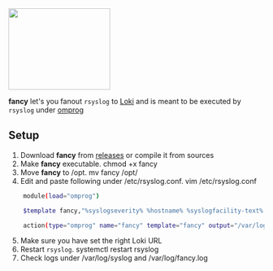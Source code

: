<img src="https://user-images.githubusercontent.com/20154956/67162203-297e5300-f362-11e9-899b-4644d3084a02.png" width="200" height="160">

**fancy** let's you fanout `rsyslog` to [Loki](https://github.com/grafana/loki) and is meant to be executed by `rsyslog` under
[omprog](http://www.rsyslog.com/doc/master/configuration/modules/omprog.html)


## Setup

1. Download **fancy** from [releases](https://github.com/negbie/fancy/releases) or compile it from sources
2. Make **fancy** executable. chmod +x fancy
3. Move **fancy** to /opt. mv fancy /opt/
4. Edit and paste following under /etc/rsyslog.conf. vim /etc/rsyslog.conf

```bash
    module(load="omprog")

    $template fancy,"%syslogseverity% %hostname% %syslogfacility-text% %programname%%msg%\n"

    action(type="omprog" name="fancy" template="fancy" output="/var/log/fancy.log" binary="/opt/fancy -lokiurl http://lokihost:3100")
```
5. Make sure you have set the right Loki URL
6. Restart `rsyslog`. systemctl restart rsyslog
7. Check logs under /var/log/syslog and /var/log/fancy.log